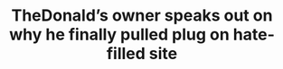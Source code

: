 ---
title: "TheDonald’s owner speaks out on why he finally pulled plug on hate-filled site"

year: 2021

venue: "The Washington Post"

link: "https://www.washingtonpost.com/technology/2021/02/05/why-thedonald-moderator-left/"

archive: "https://web.archive.org/web/20210211082224if_/https://www.washingtonpost.com/technology/2021/02/05/why-thedonald-moderator-left/"

related_paper: 'Do Platform Migrations Compromise Content Moderation? Evidence from r/The_Donald and r/Incels'

---